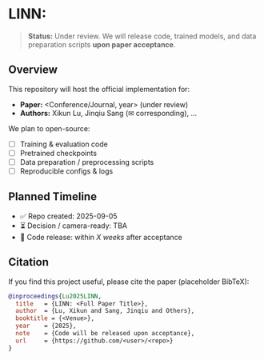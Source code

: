 # LINN: <Paper Title Placeholder>
> **Status:** Under review. We will release code, trained models, and data preparation scripts **upon paper acceptance**.

## Overview
This repository will host the official implementation for:
- **Paper:** <Conference/Journal, year> (under review)
- **Authors:** Xikun Lu, Jinqiu Sang (✉ corresponding), ...

We plan to open-source:
- [ ] Training & evaluation code  
- [ ] Pretrained checkpoints  
- [ ] Data preparation / preprocessing scripts  
- [ ] Reproducible configs & logs

## Planned Timeline
- ✅ Repo created: 2025-09-05
- ⏳ Decision / camera-ready: TBA
- 🚀 Code release: within *X weeks* after acceptance

## Citation
If you find this project useful, please cite the paper (placeholder BibTeX):
```bibtex
@inproceedings{Lu2025LINN,
  title   = {LINN: <Full Paper Title>},
  author  = {Lu, Xikun and Sang, Jinqiu and Others},
  booktitle = {<Venue>},
  year    = {2025},
  note    = {Code will be released upon acceptance},
  url     = {https://github.com/<user>/<repo>}
}
